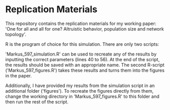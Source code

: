 # Replication Materials
This repository contains the replication materials for my working paper: 'One for all and all for one? Altruistic behavior, population size and network topology'.

R is the program of choice for this simulation. There are only two scripts:

'Markus_597_simulation.R' can be used to recreate any of the results by inputting the correct parameters (lines 40 to 56). At the end of the script, the results should be saved with an appropriate name.
The second R-script ('Markus_597_figures.R') takes these results and turns them into the figures in the paper.

Additionally, I have provided my results from the simulation script in an additional folder ('figures'). To recreate the figures directly from them, change the working directory in 'Markus_597_figures.R' to this folder and then run the rest of the script.
